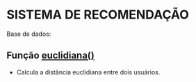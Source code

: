 # SISTEMA DE RECOMENDAÇÃO

Base de dados:

## Função [euclidiana()](https://gist.github.com/Cezar-Tosta/958600bdfe328b17425c1a6caee9e160)
- Calcula a distância euclidiana entre dois usuários.
